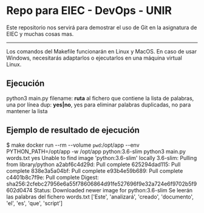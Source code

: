 # Repo para EIEC - DevOps - UNIR

Este repositorio nos servirá para demostrar el uso de Git en la asignatura de EIEC y muchas cosas mas.

---

Los comandos del Makefile funcionarán en Linux y MacOS. En caso de usar Windows, necesitarás adaptarlos o ejecutarlos en una máquina virtual Linux.

## Ejecución

python3 main.py <filename> <dup>
  filename: **ruta** al fichero que contiene la lista de palabras, una por línea
  dup: **yes|no**, yes para eliminar palabras duplicadas, no para mantener la lista

## Ejemplo de resultado de ejecución

$ make
docker run --rm --volume `pwd`:/opt/app --env PYTHON_PATH=/opt/app -w /opt/app python:3.6-slim python3 main.py words.txt yes
Unable to find image 'python:3.6-slim' locally
3.6-slim: Pulling from library/python
a2abf6c4d29d: Pull complete 
625294dad115: Pull complete 
838e3a5a04bf: Pull complete 
e93b4e59b689: Pull complete 
c4401b8c7f9e: Pull complete 
Digest: sha256:2cfebc27956e6a55f78606864d91fe527696f9e32a724e6f9702b5f9602d0474
Status: Downloaded newer image for python:3.6-slim
Se leerán las palabras del fichero words.txt
['Este', 'analizará', 'creado', 'documento', 'el', 'es', 'que', 'script']